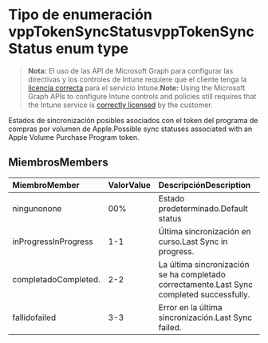 # <a name="vpptokensyncstatus-enum-type"></a><span data-ttu-id="0e1aa-101">Tipo de enumeración vppTokenSyncStatus</span><span class="sxs-lookup"><span data-stu-id="0e1aa-101">vppTokenSyncStatus enum type</span></span>

> <span data-ttu-id="0e1aa-102">**Nota:** El uso de las API de Microsoft Graph para configurar las directivas y los controles de Intune requiere que el cliente tenga la [licencia correcta](https://go.microsoft.com/fwlink/?linkid=839381) para el servicio Intune.</span><span class="sxs-lookup"><span data-stu-id="0e1aa-102">**Note:** Using the Microsoft Graph APIs to configure Intune controls and policies still requires that the Intune service is [correctly licensed](https://go.microsoft.com/fwlink/?linkid=839381) by the customer.</span></span>

<span data-ttu-id="0e1aa-103">Estados de sincronización posibles asociados con el token del programa de compras por volumen de Apple.</span><span class="sxs-lookup"><span data-stu-id="0e1aa-103">Possible sync statuses associated with an Apple Volume Purchase Program token.</span></span>
## <a name="members"></a><span data-ttu-id="0e1aa-104">Miembros</span><span class="sxs-lookup"><span data-stu-id="0e1aa-104">Members</span></span>
|<span data-ttu-id="0e1aa-105">Miembro</span><span class="sxs-lookup"><span data-stu-id="0e1aa-105">Member</span></span>|<span data-ttu-id="0e1aa-106">Valor</span><span class="sxs-lookup"><span data-stu-id="0e1aa-106">Value</span></span>|<span data-ttu-id="0e1aa-107">Descripción</span><span class="sxs-lookup"><span data-stu-id="0e1aa-107">Description</span></span>|
|:---|:---|:---|
|<span data-ttu-id="0e1aa-108">ninguno</span><span class="sxs-lookup"><span data-stu-id="0e1aa-108">none</span></span>|<span data-ttu-id="0e1aa-109">0</span><span class="sxs-lookup"><span data-stu-id="0e1aa-109">0%</span></span>|<span data-ttu-id="0e1aa-110">Estado predeterminado.</span><span class="sxs-lookup"><span data-stu-id="0e1aa-110">Default status</span></span>|
|<span data-ttu-id="0e1aa-111">inProgress</span><span class="sxs-lookup"><span data-stu-id="0e1aa-111">InProgress</span></span>|<span data-ttu-id="0e1aa-112">1</span><span class="sxs-lookup"><span data-stu-id="0e1aa-112">-1</span></span>|<span data-ttu-id="0e1aa-113">Última sincronización en curso.</span><span class="sxs-lookup"><span data-stu-id="0e1aa-113">Last Sync in progress.</span></span>|
|<span data-ttu-id="0e1aa-114">completado</span><span class="sxs-lookup"><span data-stu-id="0e1aa-114">Completed.</span></span>|<span data-ttu-id="0e1aa-115">2</span><span class="sxs-lookup"><span data-stu-id="0e1aa-115">-2</span></span>|<span data-ttu-id="0e1aa-116">La última sincronización se ha completado correctamente.</span><span class="sxs-lookup"><span data-stu-id="0e1aa-116">Last Sync completed successfully.</span></span>|
|<span data-ttu-id="0e1aa-117">fallido</span><span class="sxs-lookup"><span data-stu-id="0e1aa-117">failed</span></span>|<span data-ttu-id="0e1aa-118">3</span><span class="sxs-lookup"><span data-stu-id="0e1aa-118">-3</span></span>|<span data-ttu-id="0e1aa-119">Error en la última sincronización.</span><span class="sxs-lookup"><span data-stu-id="0e1aa-119">Last Sync failed.</span></span>|








